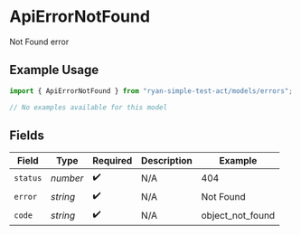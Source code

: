 # ApiErrorNotFound

Not Found error

## Example Usage

```typescript
import { ApiErrorNotFound } from "ryan-simple-test-act/models/errors";

// No examples available for this model
```

## Fields

| Field              | Type               | Required           | Description        | Example            |
| ------------------ | ------------------ | ------------------ | ------------------ | ------------------ |
| `status`           | *number*           | :heavy_check_mark: | N/A                | 404                |
| `error`            | *string*           | :heavy_check_mark: | N/A                | Not Found          |
| `code`             | *string*           | :heavy_check_mark: | N/A                | object_not_found   |